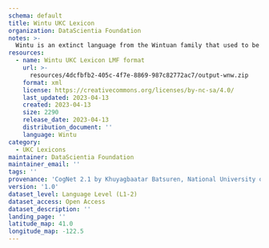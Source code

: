 ```yaml
---
schema: default
title: Wintu UKC Lexicon
organization: DataScientia Foundation
notes: >-
  Wintu is an extinct language from the Wintuan family that used to be spoken in North America. The UKC Lexicon of Wintu is represented as a lexico-semantic network. It consists of words, word senses, synsets, as well as sense-level and synset-level relationships
resources:
  - name: Wintu UKC Lexicon LMF format
    url: >-
      resources/4dcfbfb2-405c-4f7e-8869-987c82772ac7/output-wnw.zip
    format: xml
    license: https://creativecommons.org/licenses/by-nc-sa/4.0/
    last_updated: 2023-04-13
    created: 2023-04-13
    size: 2290
    release_date: 2023-04-13
    distribution_document: ''
    language: Wintu
category:
  - UKC Lexicons
maintainer: DataScientia Foundation
maintainer_email: ''
tags: ''
provenance: 'CogNet 2.1 by Khuyagbaatar Batsuren, National University of Mongolia (http://cognet.ukc.disi.unitn.it); Native Languages of the Americas 2021.11. by Laura Redish and Orrin Lewis (http://www.native-languages.org); Princeton WordNet 2.1 by Princeton University (https://wordnet.princeton.edu)'
version: '1.0'
dataset_level: Language Level (L1-2)
dataset_access: Open Access
dataset_description: ''
landing_page: ''
latitude_map: 41.0
longitude_map: -122.5
---
```


